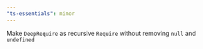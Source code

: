 ```yaml
---
"ts-essentials": minor
---
```


Make `DeepRequire` as recursive `Require` without removing `null` and `undefined`

